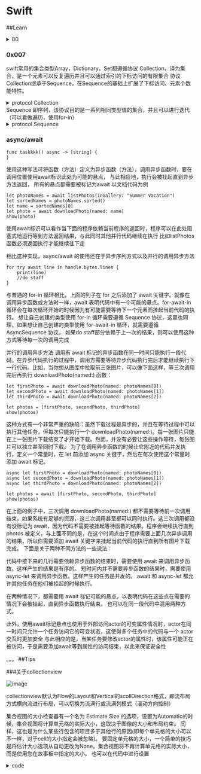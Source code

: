 # Swift

##Learn

<details>
  <summary>00</summary>
</details>

### 0x007
swift常用的集合类型Array，Dictionary，Set都遵循协议 Collection，译为集合，是一个元素可以反复遍历并且可以通过索引的下标访问的有限集合
协议Collection继承于Sequence，在Sequence的基础上扩展了下标访问、元素个数能特性。

<details>
  <summary>protocol Collection</summary>
  
    public protocol Collection : Sequence {
    associatedtype Index : Comparable
    var startIndex: Index { get }
    var endIndex: Index { get }
    var isEmpty: Bool { get }
    var count: Int { get }
  
    subscript(position: Index) -> Element { get }
    subscript(bounds: Range<Index>) -> SubSequence { get }
    }
</details>
Sequence 即序列，该协议目的是一系列相同类型值的集合，并且可以进行迭代（可以看做遍历，使用for-in）
  
<details>
  <summary>protocol Sequence</summary>
  
    protocol Sequence {
        associatedtype Iterator: IteratorProtocol
        func makeIterator() -> Iterator
    }
  
    //其引入的协议IteratorProtocol是为序列提供迭代能力
    public protocol IteratorProtocol {
        associatedtype Element
        public mutating func next() -> Self.Element?
    }
</details>

### async/await
  
    func taskkkk() async -> [string] {
    }

使用这种写法可将函数（方法）定义为异步函数（方法），调用异步函数时，要在调用位置使用await标识此处为可能的悬点，
与此相应地，执行会被挂起直到异步方法返回， 所有的悬点都需要被标记为await
以文档代码为例
    
    let photoNames = await listPhotos(inGallery: "Summer Vacation")
    let sortedNames = photoNames.sorted()
    let name = sortedNames[0]
    let photo = await downloadPhoto(named: name)
    show(photo)
使用await标识可以看作当下面的程序依赖当前程序的返回时，程序可以在此处阻塞式地运行等到方法返回结果，与此同时其他并行代码继续在执行
比如listPhotos函数必须返回执行才能继续往下走

相比这种实现，async/await 的使用还在于异步序列方式以及并行的调用异步方法

    for try await line in handle.bytes.lines {
        print(line)
        //do staff
    }
    
与普通的 for-in 循环相比，上面的列子在 for 之后添加了 await 关键字。就像在调用异步函数或方法时一样，await 表明代码中有一个可能的悬点。for-await-in 循环会在每次循环开始的时候因为有可能需要等待下一个元素而挂起当前代码的执行。
想让自己创建的类型使用 for-in 循环需要遵循 Sequence 协议，这里也同理，如果想让自己创建的类型使用 for-await-in 循环，就需要遵循 AsyncSequence 协议。
如果do staff部分依赖于上一次的结果，则可以使用这种方式等待每一次的调用完成

并行的调用异步方法
调用有 await 标记的异步函数在同一时间只能执行一段代码。在异步代码执行的过程中，调用方需要等待异步代码执行完后才能继续执行下一行代码。比如，当你想从图库中拉取前三张图片，可以像下面这样，等三次调用完后再执行 downloadPhoto(named:) 函数：
    
    let firstPhoto = await downloadPhoto(named: photoNames[0])
    let secondPhoto = await downloadPhoto(named: photoNames[1])
    let thirdPhoto = await downloadPhoto(named: photoNames[2])

    let photos = [firstPhoto, secondPhoto, thirdPhoto]
    show(photos)
这种方式有一个非常严重的缺陷：虽然下载过程是异步的，并且在等待过程中可以执行其他任务，但每次只能执行一个 downloadPhoto(named:)。每一张图片只能在上一张图片下载结束了才开始下载。然而，并没有必要让这些操作等待，每张图片可以独立甚至同时下载。
为了在调用异步函数的时候让它附近的代码并发执行，定义一个常量时，在 let 前添加 async 关键字，然后在每次使用这个常量时添加 await 标记。

    async let firstPhoto = downloadPhoto(named: photoNames[0])
    async let secondPhoto = downloadPhoto(named: photoNames[1])
    async let thirdPhoto = downloadPhoto(named: photoNames[2])

    let photos = await [firstPhoto, secondPhoto, thirdPhoto]
    show(photos)
在上面的例子中，三次调用 downloadPhoto(named:) 都不需要等待前一次调用结束。如果系统有足够的资源，这三次调用甚至都可以同时执行。这三次调用都没有没标记为 await，因为代码不需要被挂起等待函数的结果。程序会继续执行直到 photos 被定义，与上面不同的是，在这个时间点由于程序需要上面几次异步调用的结果，所以你需要添加 await 关键字来挂起当前代码的执行直到所有图片下载完成。
下面是关于两种不同方法的一些说法：

  代码中接下来的几行需要依赖异步函数的结果时，需要使用 await 来调用异步函数。这样产生的结果是有序的。
  短时间内并不需要异步函数的结果时，需要使用 async-let 来调用异步函数。这样产生的任务是并发的。
  await 和 async-let 都允许其他任务在他们被挂起的时候执行。
  
在两种情况下，都需要用 await 标记可能的悬点，以表明代码在这些点在需要的情况下会被挂起，直到异步函数执行结束。
也可以在同一段代码中混用两种方式。


此外，使用await标记悬点也使用于外部访问actor的可变属性情况时，actor在同一时间只允许一个任务访问它的可变状态，这使得多个任务中的代码与一个 actor 交互时更加安全
与此相应的是，当某任务要修改actor的属性时，该属性可能正在被访问，于是需要添加await等到属性的访问结束，以此来保证安全性



。。。
##Tips

###关于collectionview

![image](https://user-images.githubusercontent.com/51845254/147029225-faca1ded-e05d-4615-a714-82b3653acffd.png)

collectionview默认为Flow的Layout和Vertical的scollDirection格式，即流布局方式横向流进行布局，可以切换为流满行或流满列模式（滚动方向控制）

集合视图的大小检查器有一个名为 Estimate Size 的选项，设置为Automatic的时候，集合视图将计算单元格的实际大小，这取决于图像的大小和布局约束。
同样，这也是为什么某些行包含的项目多于其他行的原因(即每个单元格的大小可以不一样，对于cell的大小指定会被忽略)。
要固定单元格的大小，一个简单的技巧是将估计大小选项从自动更改为None。集合视图将不再计算单元格的实际大小，而是使用您在故事板中指定的大小。
也可以在代码中进行设置
<details>
  <summary>code</summary>
  
    if let layout = collectionViewLayout as? UICollectionViewFlowLayout {
      layout.itemSize = CGSize(width: 100, height: 150)
      layout.estimatedItemSize = .zero
    }
  
  </details>

